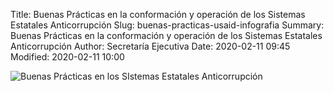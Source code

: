 Title: Buenas Prácticas en la conformación y operación de los Sistemas Estatales Anticorrupción
Slug: buenas-practicas-usaid-infografia
Summary: Buenas Prácticas en la conformación y operación de los Sistemas Estatales Anticorrupción
Author: Secretaría Ejecutiva
Date: 2020-02-11 09:45
Modified: 2020-02-11 10:00


<img class="img-fluid" src="buenas-practicas-usaid-infografia.jpg" alt="Buenas Prácticas en los SIstemas Estatales Anticorrupción">